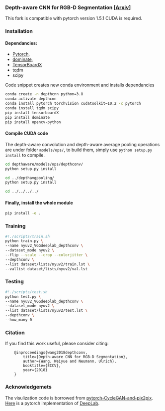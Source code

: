 ### Depth-aware CNN for RGB-D Segmentation [<a href="https://arxiv.org/pdf/1803.06791.pdf">Arxiv</a>]

This fork is compatible with pytorch version 1.5.1 CUDA is required.

### Installation

#### Dependancies:
 
 - <a href="http://pytorch.org/">Pytorch</a>, 
 - <a href="https://github.com/Knio/dominate">dominate</a>, 
 - <a href="https://github.com/lanpa/tensorboard-pytorch">TensorBoardX</a> 
 - tqdm
 - scipy

Code snippet creates new conda environment and installs dependancies

```bash
conda create -n depthcnn python=3.8
conda activate depthcnn
conda install pytorch torchvision cudatoolkit=10.2 -c pytorch
conda install tqdm scipy
pip install tensorboardX
pip install dominate
pip install opencv-python
```

#### Compile CUDA code

The depth-aware convolution and depth-aware average pooling operations are under folder `models/ops/`, to build them, simply use `python setup.py install` to compile.

```bash
cd depthaware/models/ops/depthconv/
python setup.py install

cd ../depthavgpooling/
python setup.py install

cd ../../../../
```

#### Finally, install the whole module

```bash
pip install -e .
```

### Training

```bash
#!./scripts/train.sh
python train.py \
--name nyuv2_VGGdeeplab_depthconv \
--dataset_mode nyuv2 \
--flip --scale --crop --colorjitter \
--depthconv \
--list dataset/lists/nyuv2/train.lst \
--vallist dataset/lists/nyuv2/val.lst
```

### Testing 

```bash
#!./scripts/test.sh
python test.py \
--name nyuv2_VGGdeeplab_depthconv \
--dataset_mode nyuv2 \
--list dataset/lists/nyuv2/test.lst \
--depthconv \
--how_many 0
```

### Citation
If you find this work useful, please consider citing:

        @inproceedings{wang2018depthconv,
            title={Depth-aware CNN for RGB-D Segmentation},
            author={Wang, Weiyue and Neumann, Ulrich},
            booktitle={ECCV},
            year={2018}
        }

    
### Acknowledgemets

The visulization code is borrowed from [pytorch-CycleGAN-and-pix2pix](https://github.com/junyanz/pytorch-CycleGAN-and-pix2pix).
[Here](https://github.com/laughtervv/Deeplab-Pytorch) is a pytorch implementation of [DeepLab](http://liangchiehchen.com/projects/DeepLab.html).
